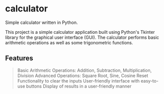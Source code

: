 # calculator
Simple calculator written in Python.

This project is a simple calculator application built using Python's Tkinter library for the graphical user interface (GUI). The calculator performs basic arithmetic operations as well as some trigonometric functions.

## Features

> Basic Arithmetic Operations: Addition, Subtraction, Multiplication, Division
> Advanced Operations: Square Root, Sine, Cosine
> Reset Functionality to clear the inputs
> User-friendly interface with easy-to-use buttons
> Display of results in a user-friendly manner